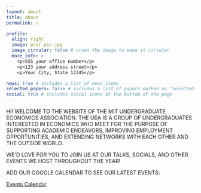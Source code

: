 ```yaml
---
layout: about
title: about
permalink: /

profile:
  align: right
  image: prof_pic.jpg
  image_circular: false # crops the image to make it circular
  more_info: >
    <p>555 your office number</p>
    <p>123 your address street</p>
    <p>Your City, State 12345</p>

news: true # includes a list of news items
selected_papers: false # includes a list of papers marked as "selected={true}"
social: true # includes social icons at the bottom of the page
---
```


HI! WELCOME TO THE WEBSITE OF THE MIT UNDERGRADUATE ECONOMICS ASSOCIATION. THE UEA IS A GROUP OF UNDERGRADUATES INTERESTED IN ECONOMICS WHO MEET FOR THE PURPOSE OF SUPPORTING ACADEMIC ENDEAVORS, IMPROVING EMPLOYMENT OPPORTUNITIES, AND EXTENDING NETWORKS WITH EACH OTHER AND THE OUTSIDE WORLD.

WE'D LOVE FOR YOU TO JOIN US AT OUR TALKS, SOCIALS, AND OTHER EVENTS WE HOST THROUGHOUT THE YEAR!

ADD OUR GOOGLE CALENDAR TO SEE OUR LATEST EVENTS: 

[Events Calendar](https://calendar.google.com/calendar/embed?src=r5t5oam042fc14sj9s2s47pjio%40group.calendar.google.com&ctz=America%2FNew_York)